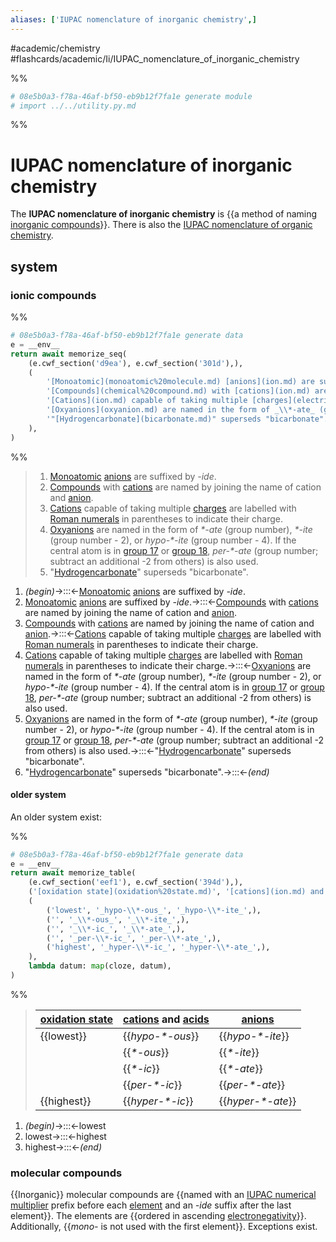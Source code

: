 ```yaml
---
aliases: ['IUPAC nomenclature of inorganic chemistry',]
---
```


#academic/chemistry #flashcards/academic/Ii/IUPAC_nomenclature_of_inorganic_chemistry

%%
```Python
# 08e5b0a3-f78a-46af-bf50-eb9b12f7fa1e generate module
# import ../../utility.py.md
```
%%

# IUPAC nomenclature of inorganic chemistry

The __IUPAC nomenclature of inorganic chemistry__ is {{a method of naming [inorganic compounds](inorganic%20compound.md)}}. There is also the [IUPAC nomenclature of organic chemistry](IUPAC%20nomenclature%20of%20organic%20chemistry.md). <!--SR:!2023-04-06,4,277-->

## system

### ionic compounds

%%
```Python
# 08e5b0a3-f78a-46af-bf50-eb9b12f7fa1e generate data
e = __env__
return await memorize_seq(
	(e.cwf_section('d9ea'), e.cwf_section('301d'),),
	(
		'[Monoatomic](monoatomic%20molecule.md) [anions](ion.md) are suffixed by _-ide_.',
		'[Compounds](chemical%20compound.md) with [cations](ion.md) are named by joining the name of cation and [anion](ion.md).',
		'[Cations](ion.md) capable of taking multiple [charges](electric%20charge.md) are labelled with [Roman numerals](Roman%20numerals.md) in parentheses to indicate their charge.',
		'[Oxyanions](oxyanion.md) are named in the form of _\\*-ate_ (group number), _\\*-ite_ (group number - 2), or _hypo-\\*-ite_ (group number - 4). If the central atom is in [group 17](halogen.md) or [group 18](noble%20gas.md), _per-\\*-ate_ (group number; subtract an additional -2 from others) is also used.',
		'"[Hydrogencarbonate](bicarbonate.md)" superseds "bicarbonate".',
	),
)
```
%%

<!--08e5b0a3-f78a-46af-bf50-eb9b12f7fa1e generate section="d9ea"--><!-- The following content is generated at 2023-03-20T16:11:54.332657+08:00. Any edits will be overridden! -->

> 1. [Monoatomic](monoatomic%20molecule.md) [anions](ion.md) are suffixed by _-ide_.
> 2. [Compounds](chemical%20compound.md) with [cations](ion.md) are named by joining the name of cation and [anion](ion.md).
> 3. [Cations](ion.md) capable of taking multiple [charges](electric%20charge.md) are labelled with [Roman numerals](Roman%20numerals.md) in parentheses to indicate their charge.
> 4. [Oxyanions](oxyanion.md) are named in the form of _\*-ate_ (group number), _\*-ite_ (group number - 2), or _hypo-\*-ite_ (group number - 4). If the central atom is in [group 17](halogen.md) or [group 18](noble%20gas.md), _per-\*-ate_ (group number; subtract an additional -2 from others) is also used.
> 5. "[Hydrogencarbonate](bicarbonate.md)" superseds "bicarbonate".

<!--/08e5b0a3-f78a-46af-bf50-eb9b12f7fa1e-->

<!--08e5b0a3-f78a-46af-bf50-eb9b12f7fa1e generate section="301d"--><!-- The following content is generated at 2023-03-20T16:11:54.318666+08:00. Any edits will be overridden! -->

1. _(begin)_→:::←[Monoatomic](monoatomic%20molecule.md) [anions](ion.md) are suffixed by _-ide_. <!--SR:!2023-04-05,3,257!2023-04-06,4,277-->
2. [Monoatomic](monoatomic%20molecule.md) [anions](ion.md) are suffixed by _-ide_.→:::←[Compounds](chemical%20compound.md) with [cations](ion.md) are named by joining the name of cation and [anion](ion.md). <!--SR:!2023-04-06,4,277!2023-04-06,4,277-->
3. [Compounds](chemical%20compound.md) with [cations](ion.md) are named by joining the name of cation and [anion](ion.md).→:::←[Cations](ion.md) capable of taking multiple [charges](electric%20charge.md) are labelled with [Roman numerals](Roman%20numerals.md) in parentheses to indicate their charge. <!--SR:!2023-04-05,3,257!2023-04-06,4,277-->
4. [Cations](ion.md) capable of taking multiple [charges](electric%20charge.md) are labelled with [Roman numerals](Roman%20numerals.md) in parentheses to indicate their charge.→:::←[Oxyanions](oxyanion.md) are named in the form of _\*-ate_ (group number), _\*-ite_ (group number - 2), or _hypo-\*-ite_ (group number - 4). If the central atom is in [group 17](halogen.md) or [group 18](noble%20gas.md), _per-\*-ate_ (group number; subtract an additional -2 from others) is also used. <!--SR:!2023-04-05,3,257!2023-04-05,3,257-->
5. [Oxyanions](oxyanion.md) are named in the form of _\*-ate_ (group number), _\*-ite_ (group number - 2), or _hypo-\*-ite_ (group number - 4). If the central atom is in [group 17](halogen.md) or [group 18](noble%20gas.md), _per-\*-ate_ (group number; subtract an additional -2 from others) is also used.→:::←"[Hydrogencarbonate](bicarbonate.md)" superseds "bicarbonate". <!--SR:!2023-04-06,4,277!2023-04-06,4,277-->
6. "[Hydrogencarbonate](bicarbonate.md)" superseds "bicarbonate".→:::←_(end)_ <!--SR:!2023-04-06,4,277!2023-04-06,4,277-->

<!--/08e5b0a3-f78a-46af-bf50-eb9b12f7fa1e-->

#### older system

An older system exist:

%%
```Python
# 08e5b0a3-f78a-46af-bf50-eb9b12f7fa1e generate data
e = __env__
return await memorize_table(
	(e.cwf_section('eef1'), e.cwf_section('394d'),),
	('[oxidation state](oxidation%20state.md)', '[cations](ion.md) and [acids](acid.md)', '[anions](ion.md)',),
	(
		('lowest', '_hypo-\\*-ous_', '_hypo-\\*-ite_',),
		('', '_\\*-ous_', '_\\*-ite_',),
		('', '_\\*-ic_', '_\\*-ate_',),
		('', '_per-\\*-ic_', '_per-\\*-ate_',),
		('highest', '_hyper-\\*-ic_', '_hyper-\\*-ate_',),
	),
	lambda datum: map(cloze, datum),
)
```
%%

<!--08e5b0a3-f78a-46af-bf50-eb9b12f7fa1e generate section="eef1"--><!-- The following content is generated at 2023-03-20T16:22:42.843631+08:00. Any edits will be overridden! -->

> | [oxidation state](oxidation%20state.md) | [cations](ion.md) and [acids](acid.md) | [anions](ion.md) |
> |-|-|-|
> | {{lowest}} | {{_hypo-\*-ous_}} | {{_hypo-\*-ite_}} |
> |  | {{_\*-ous_}} | {{_\*-ite_}} |
> |  | {{_\*-ic_}} | {{_\*-ate_}} |
> |  | {{_per-\*-ic_}} | {{_per-\*-ate_}} |
> | {{highest}} | {{_hyper-\*-ic_}} | {{_hyper-\*-ate_}} | <!--SR:!2023-04-06,4,270!2023-04-06,4,270!2023-04-06,4,277!2023-04-06,4,277!2023-04-06,4,277!2023-04-06,4,277!2023-04-06,4,277!2023-04-06,4,277!2023-04-06,4,277!2023-04-06,4,277!2023-04-06,4,277!2023-04-06,4,277-->

<!--/08e5b0a3-f78a-46af-bf50-eb9b12f7fa1e-->

<!--08e5b0a3-f78a-46af-bf50-eb9b12f7fa1e generate section="394d"--><!-- The following content is generated at 2023-03-20T16:11:54.346649+08:00. Any edits will be overridden! -->

1. _(begin)_→:::←lowest <!--SR:!2023-04-06,4,277!2023-04-06,4,277-->
2. lowest→:::←highest <!--SR:!2023-04-06,4,277!2023-04-06,4,277-->
3. highest→:::←_(end)_ <!--SR:!2023-04-06,4,270!2023-04-06,4,270-->

<!--/08e5b0a3-f78a-46af-bf50-eb9b12f7fa1e-->

### molecular compounds

{{Inorganic}} molecular compounds are {{named with an [IUPAC numerical multiplier](IUPAC%20numerical%20multiplier.md#data) prefix before each [element](chemical%20element.md) and an _-ide_ suffix after the last element}}. The elements are {{ordered in ascending [electronegativity](electronegativity.md)}}. Additionally, {{_mono-_ is not used with the first element}}. Exceptions exist. <!--SR:!2023-04-06,4,277!2023-04-06,4,277!2023-04-05,3,257!2023-04-06,4,277-->
